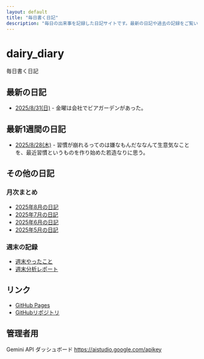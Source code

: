 ```yaml
---
layout: default
title: "毎日書く日記"
description: "毎日の出来事を記録した日記サイトです。最新の日記や過去の記録をご覧いただけます。"
---
```


# dairy_diary

毎日書く日記

## 最新の日記

- [2025/8/31(日)](diary/2025/08/20250831.md) - 金曜は会社でビアガーデンがあった。

## 最新1週間の日記

- [2025/8/28(木)](diary/2025/08/20250828.md) - 習慣が崩れるってのは嫌なもんだななんて生意気なことを、最近習慣というものを作り始めた若造なりに思う。

## その他の日記

### 月次まとめ

- [2025年8月の日記](diary/2025/monthly/202508.md)
- [2025年7月の日記](diary/2025/monthly/202507.md)
- [2025年6月の日記](diary/2025/monthly/202506.md)
- [2025年5月の日記](diary/2025/monthly/202505.md)

### 週末の記録

- [週末やったこと](diary/2025/weekend/weekend_diary.md)
- [週末分析レポート](diary/2025/weekend/analysis_report.md)

## リンク

- [GitHub Pages](https://hika-pan.github.io/daily_diary/)
- [GitHubリポジトリ](https://github.com/hika-pan/daily_diary)

## 管理者用

Gemini API ダッシュボード <https://aistudio.google.com/apikey>
